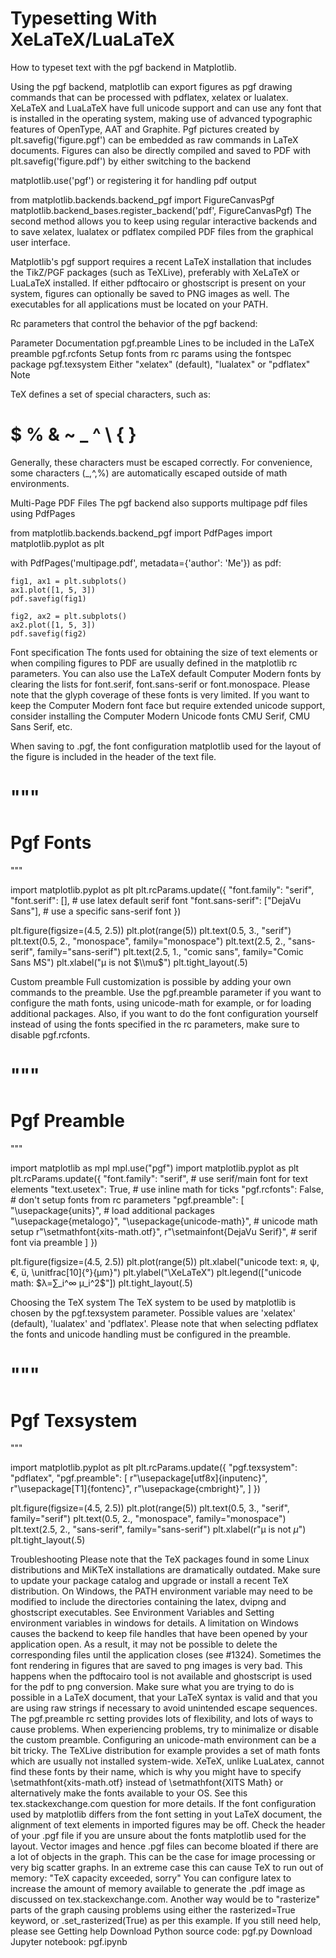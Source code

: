 # Typesetting With XeLaTeX/LuaLaTeX

How to typeset text with the pgf backend in Matplotlib.

Using the pgf backend, matplotlib can export figures as pgf drawing commands that can be processed with pdflatex, xelatex or lualatex. XeLaTeX and LuaLaTeX have full unicode support and can use any font that is installed in the operating system, making use of advanced typographic features of OpenType, AAT and Graphite. Pgf pictures created by plt.savefig('figure.pgf') can be embedded as raw commands in LaTeX documents. Figures can also be directly compiled and saved to PDF with plt.savefig('figure.pdf') by either switching to the backend

matplotlib.use('pgf')
or registering it for handling pdf output

from matplotlib.backends.backend_pgf import FigureCanvasPgf
matplotlib.backend_bases.register_backend('pdf', FigureCanvasPgf)
The second method allows you to keep using regular interactive backends and to save xelatex, lualatex or pdflatex compiled PDF files from the graphical user interface.

Matplotlib's pgf support requires a recent LaTeX installation that includes the TikZ/PGF packages (such as TeXLive), preferably with XeLaTeX or LuaLaTeX installed. If either pdftocairo or ghostscript is present on your system, figures can optionally be saved to PNG images as well. The executables for all applications must be located on your PATH.

Rc parameters that control the behavior of the pgf backend:

Parameter	Documentation
pgf.preamble	Lines to be included in the LaTeX preamble
pgf.rcfonts	Setup fonts from rc params using the fontspec package
pgf.texsystem	Either "xelatex" (default), "lualatex" or "pdflatex"
Note

TeX defines a set of special characters, such as:

# $ % & ~ _ ^ \ { }
Generally, these characters must be escaped correctly. For convenience, some characters (_,^,%) are automatically escaped outside of math environments.

Multi-Page PDF Files
The pgf backend also supports multipage pdf files using PdfPages

from matplotlib.backends.backend_pgf import PdfPages
import matplotlib.pyplot as plt

with PdfPages('multipage.pdf', metadata={'author': 'Me'}) as pdf:

    fig1, ax1 = plt.subplots()
    ax1.plot([1, 5, 3])
    pdf.savefig(fig1)

    fig2, ax2 = plt.subplots()
    ax2.plot([1, 5, 3])
    pdf.savefig(fig2)
Font specification
The fonts used for obtaining the size of text elements or when compiling figures to PDF are usually defined in the matplotlib rc parameters. You can also use the LaTeX default Computer Modern fonts by clearing the lists for font.serif, font.sans-serif or font.monospace. Please note that the glyph coverage of these fonts is very limited. If you want to keep the Computer Modern font face but require extended unicode support, consider installing the Computer Modern Unicode fonts CMU Serif, CMU Sans Serif, etc.

When saving to .pgf, the font configuration matplotlib used for the layout of the figure is included in the header of the text file.

"""
=========
Pgf Fonts
=========

"""

import matplotlib.pyplot as plt
plt.rcParams.update({
    "font.family": "serif",
    "font.serif": [],                    # use latex default serif font
    "font.sans-serif": ["DejaVu Sans"],  # use a specific sans-serif font
})

plt.figure(figsize=(4.5, 2.5))
plt.plot(range(5))
plt.text(0.5, 3., "serif")
plt.text(0.5, 2., "monospace", family="monospace")
plt.text(2.5, 2., "sans-serif", family="sans-serif")
plt.text(2.5, 1., "comic sans", family="Comic Sans MS")
plt.xlabel("µ is not $\\mu$")
plt.tight_layout(.5)

Custom preamble
Full customization is possible by adding your own commands to the preamble. Use the pgf.preamble parameter if you want to configure the math fonts, using unicode-math for example, or for loading additional packages. Also, if you want to do the font configuration yourself instead of using the fonts specified in the rc parameters, make sure to disable pgf.rcfonts.

"""
============
Pgf Preamble
============

"""

import matplotlib as mpl
mpl.use("pgf")
import matplotlib.pyplot as plt
plt.rcParams.update({
    "font.family": "serif",  # use serif/main font for text elements
    "text.usetex": True,     # use inline math for ticks
    "pgf.rcfonts": False,    # don't setup fonts from rc parameters
    "pgf.preamble": [
         "\\usepackage{units}",          # load additional packages
         "\\usepackage{metalogo}",
         "\\usepackage{unicode-math}",   # unicode math setup
         r"\setmathfont{xits-math.otf}",
         r"\setmainfont{DejaVu Serif}",  # serif font via preamble
         ]
})

plt.figure(figsize=(4.5, 2.5))
plt.plot(range(5))
plt.xlabel("unicode text: я, ψ, €, ü, \\unitfrac[10]{°}{µm}")
plt.ylabel("\\XeLaTeX")
plt.legend(["unicode math: $λ=∑_i^∞ μ_i^2$"])
plt.tight_layout(.5)

Choosing the TeX system
The TeX system to be used by matplotlib is chosen by the pgf.texsystem parameter. Possible values are 'xelatex' (default), 'lualatex' and 'pdflatex'. Please note that when selecting pdflatex the fonts and unicode handling must be configured in the preamble.

"""
=============
Pgf Texsystem
=============

"""

import matplotlib.pyplot as plt
plt.rcParams.update({
    "pgf.texsystem": "pdflatex",
    "pgf.preamble": [
         r"\usepackage[utf8x]{inputenc}",
         r"\usepackage[T1]{fontenc}",
         r"\usepackage{cmbright}",
         ]
})

plt.figure(figsize=(4.5, 2.5))
plt.plot(range(5))
plt.text(0.5, 3., "serif", family="serif")
plt.text(0.5, 2., "monospace", family="monospace")
plt.text(2.5, 2., "sans-serif", family="sans-serif")
plt.xlabel(r"µ is not $\mu$")
plt.tight_layout(.5)

Troubleshooting
Please note that the TeX packages found in some Linux distributions and MiKTeX installations are dramatically outdated. Make sure to update your package catalog and upgrade or install a recent TeX distribution.
On Windows, the PATH environment variable may need to be modified to include the directories containing the latex, dvipng and ghostscript executables. See Environment Variables and Setting environment variables in windows for details.
A limitation on Windows causes the backend to keep file handles that have been opened by your application open. As a result, it may not be possible to delete the corresponding files until the application closes (see #1324).
Sometimes the font rendering in figures that are saved to png images is very bad. This happens when the pdftocairo tool is not available and ghostscript is used for the pdf to png conversion.
Make sure what you are trying to do is possible in a LaTeX document, that your LaTeX syntax is valid and that you are using raw strings if necessary to avoid unintended escape sequences.
The pgf.preamble rc setting provides lots of flexibility, and lots of ways to cause problems. When experiencing problems, try to minimalize or disable the custom preamble.
Configuring an unicode-math environment can be a bit tricky. The TeXLive distribution for example provides a set of math fonts which are usually not installed system-wide. XeTeX, unlike LuaLatex, cannot find these fonts by their name, which is why you might have to specify \setmathfont{xits-math.otf} instead of \setmathfont{XITS Math} or alternatively make the fonts available to your OS. See this tex.stackexchange.com question for more details.
If the font configuration used by matplotlib differs from the font setting in yout LaTeX document, the alignment of text elements in imported figures may be off. Check the header of your .pgf file if you are unsure about the fonts matplotlib used for the layout.
Vector images and hence .pgf files can become bloated if there are a lot of objects in the graph. This can be the case for image processing or very big scatter graphs. In an extreme case this can cause TeX to run out of memory: "TeX capacity exceeded, sorry" You can configure latex to increase the amount of memory available to generate the .pdf image as discussed on tex.stackexchange.com. Another way would be to "rasterize" parts of the graph causing problems using either the rasterized=True keyword, or .set_rasterized(True) as per this example.
If you still need help, please see Getting help
Download Python source code: pgf.py
Download Jupyter notebook: pgf.ipynb